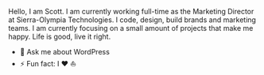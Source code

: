 Hello, I am Scott. I am currently working full-time as the Marketing Director at Sierra-Olympia Technologies. I code, design, build brands and marketing teams. I am currently focusing on a small amount of projects that make me happy. Life is good, live it right.

- 💬 Ask me about WordPress
- ⚡ Fun fact: I :heart: :boat:
